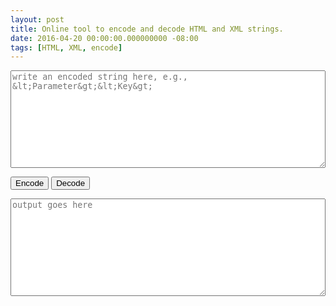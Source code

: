 ```yaml
---
layout: post
title: Online tool to encode and decode HTML and XML strings.
date: 2016-04-20 00:00:00.000000000 -08:00
tags: [HTML, XML, encode]
---
```


<p><textarea id="inputText" rows="10" cols="20" placeholder="write an encoded string here, e.g., &amp;lt;Parameter&amp;gt;&amp;lt;Key&amp;gt;" style="width: 100%"></textarea></p>
<p>
    <input type="button" id="encodeButton" value="Encode" />
    <input type="button" id="decodeButton" value="Decode" />
</p>
<p><textarea id="outputText" rows="10" cols="20" placeholder="output goes here" style="width: 100%"></textarea></p>
<script>
function htmlEscape(str) {
    return String(str)
        .replace(/&/g, '&amp;')
        .replace(/"/g, '&quot;')
        .replace(/'/g, '&#39;')
        .replace(/</g, '&lt;')
        .replace(/>/g, '&gt;');
}

function htmlUnescape(value){
    return String(value)
        .replace(/&quot;/g, '"')
        .replace(/&#39;/g, "'")
        .replace(/&lt;/g, '<')
        .replace(/&gt;/g, '>')
        .replace(/&amp;/g, '&');
}

encodeButton.addEventListener("click", function() {
    outputText.value = "";
    outputText.value = htmlEscape(inputText.value);
});

decodeButton.addEventListener("click", function() {
    outputText.value = "";
    outputText.value = htmlUnescape(inputText.value);
});
</script>
